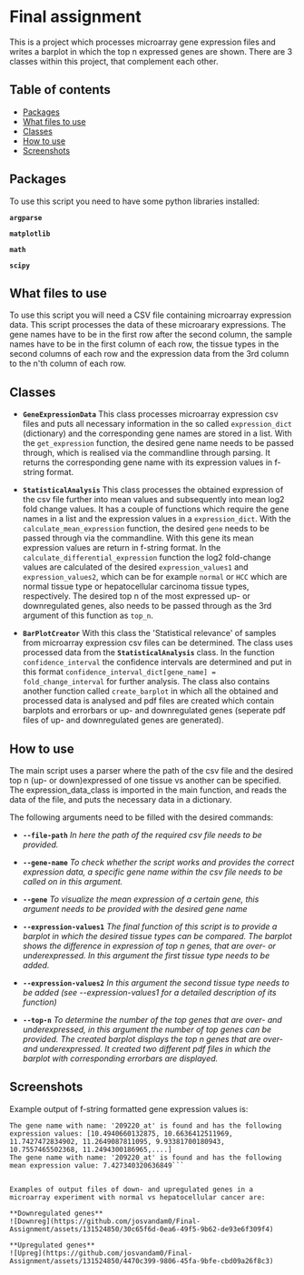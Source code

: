 # Final assignment
This is a project which processes microarray gene expression files and writes a barplot in which the top n expressed genes are shown.
There are 3 classes within this project, that complement each other. 

## Table of contents
- [Packages](#packages)
- [What files to use](#what-files-to-use)
- [Classes](#classes)
- [How to use](#how-to-use)
- [Screenshots](#screenshots)

## Packages
 To use this script you need to have some python libraries installed:

 **```argparse```**
 
 **```matplotlib```**
 
 **```math```**
 
 **```scipy```** 

## What files to use
To use this script you will need a CSV file containing microarray expression data. This script processes the data of these microarary expressions. The gene names have to be in the first row after the second column, the sample names have to be in the first column of each row, the tissue types in the  second columns of each row and the expression data from the 3rd column to the n'th column of each row. 

## Classes
- **```GeneExpressionData```** This class processes microarray expression csv files and puts all necessary information in the so called ```expression_dict``` (dictionary) and the corresponding gene names are stored in a list. With the ```get_expression``` function, the desired gene name needs to be passed through, which is realised via the commandline through parsing. It returns the corresponding gene name with its expression values in f-string format.
 
-  **```StatisticalAnalysis```** This class processes the obtained expression of the csv file further into mean values and subsequently into mean log2 fold change values. It has a couple of functions which require the gene names in a list and the expression values in a ```expression_dict```. With the ```calculate_mean_expression``` function, the desired ```gene``` needs to be passed through via the commandline. With this gene its mean expression values are return in f-string format. In the ```calculate_differential_expression``` function the log2 fold-change values are calculated of the desired ```expression_values1``` and ```expression_values2```, which can be for example ```normal``` or ```HCC``` which are normal tissue type or hepatocellular carcinoma tissue types, respectively. The desired top n of the most expressed up- or downregulated genes, also needs to be passed through as the 3rd argument of this function as ```top_n```.
  
-  **```BarPlotCreator```** With this class the 'Statistical relevance' of samples from microarray expression csv files can be determined. The class uses processed data from the **```StatisticalAnalysis```** class. In the function ```confidence_interval``` the confidence intervals are determined and put in this format ```confidence_interval_dict[gene_name] = fold_change_interval``` for further analysis. The class also contains another function called ```create_barplot``` in which all the obtained and processed data is analysed and pdf files are created which contain barplots and errorbars or up- and downregulated genes (seperate pdf files of up- and downregulated genes are generated).

## How to use
The main script uses a parser where the path of the csv file and the desired top n (up- or down)expressed of one tissue vs another can be specified. The expression_data_class is imported in the main function, and reads the data of the file, and puts the necessary data in a dictionary. 

The following arguments need to be filled with the desired commands:
- **```--file-path```** *In here the path of the required csv file needs to be provided.*

- **```--gene-name```** *To check whether the script works and provides the correct expression data, a specific gene name within the csv file needs to be called on in this argument.*

- **```--gene```** *To visualize the mean expression of a certain gene, this argument needs to be provided with the desired gene name*

- **```--expression-values1```** *The final function of this script is to provide a barplot in which the desired tissue types can be compared. The barplot shows the difference in expression of top n genes, that are over- or underexpressed. In this argument the first tissue type needs to be added.*

- **```--expression-values2```** *In this argument the second tissue type needs to be added (see --expression-values1 for a detailed description of its function)*

- **```--top-n```** *To determine the number of the top genes that are over- and underexpressed, in this argument the number of top genes can be provided. The created barplot displays the top n genes that are over- and underexpressed. It created two different pdf files in which the barplot with corresponding errorbars are displayed.*

## Screenshots
Example output of f-string formatted gene expression values is:

```PS \Final assignment> python main_script.py --file-path Liver_GSE14520_U133A.csv, --gene-name 209220_at, --gene 209220_at, --exp-val1 normal --exp-val2 HCC, --top-n 10
The gene name with name: '209220_at' is found and has the following expression values: [10.4940660132875, 10.6636412511969, 11.7427472834902, 11.2649087811095, 9.93381700180943, 10.7557465502368, 11.2494300186965,....]
The gene name with name: '209220_at' is found and has the following mean expression value: 7.427340320636849```


Examples of output files of down- and upregulated genes in a microarray experiment with normal vs hepatocellular cancer are:

**Downregulated genes**
![Downreg](https://github.com/josvandam0/Final-Assignment/assets/131524850/30c65f6d-0ea6-49f5-9b62-de93e6f309f4)

**Upregulated genes**
![Upreg](https://github.com/josvandam0/Final-Assignment/assets/131524850/4470c399-9806-45fa-9bfe-cbd09a26f8c3)
